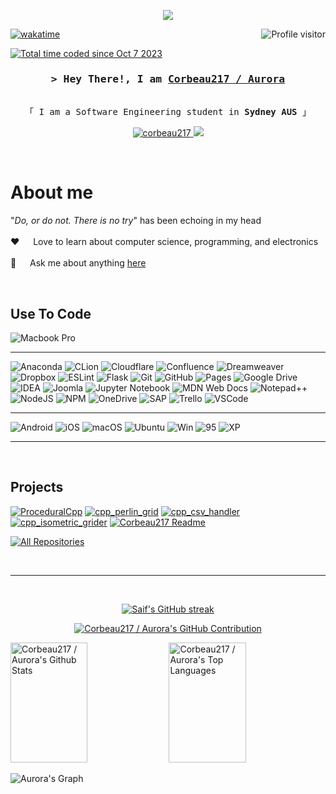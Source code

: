 <!--
<h2 align="center">
  Welcome to Corbeau217 / Aurora World!
  <img src="https://media.giphy.com/media/hvRJCLFzcasrR4ia7z/giphy.gif" width="28">
</h2>
-->


<p align="center">
  <a href="https://github.com/corbeau217"><img src="https://readme-typing-svg.herokuapp.com?font=roboto+mono&weight=300&pause=1000&color=FC6610&center=true&width=520&lines=obsessed+with+systems%20%2F%20low+level+code;how+do+I+purchase+extra+time?"></a>
</p>


<a href="https://komarev.com/ghpvc/?username=corbeau217">
  <img align="right" src="https://komarev.com/ghpvc/?username=corbeau217&label=Visitors&color=fc6610&style=for-the-badge" alt="Profile visitor" />
</a>

[![wakatime](https://wakatime.com/badge/user/018b08ae-3eb8-4326-bd58-0017702d0437.svg)](https://wakatime.com/@018b08ae-3eb8-4326-bd58-0017702d0437)

<a href="https://wakatime.com/@018b08ae-3eb8-4326-bd58-0017702d0437"><img src="https://wakatime.com/badge/user/018b08ae-3eb8-4326-bd58-0017702d0437.svg" alt="Total time coded since Oct 7 2023" /></a>

<!-- [![wakatime](https://wakatime.com/badge/user/018b08ae-3eb8-4326-bd58-0017702d0437.svg)](https://wakatime.com/badge/user/018b08ae-3eb8-4326-bd58-0017702d0437) -->
<!-- [![wakatime](https://wakatime.com/share/@corbeau217/d7a663d4-4cdd-4814-b30e-4ba29a405a5e.svg)](https://wakatime.com/badge/user/d7a663d4-4cdd-4814-b30e-4ba29a405a5e) -->
<!-- [![wakatime](https://wakatime.com/share/@corbeau217/c8d0504c-0b5e-4748-b92b-a976a10e6e8d.svg)](https://wakatime.com/share/@corbeau217/c8d0504c-0b5e-4748-b92b-a976a10e6e8d) -->

<!-- [![wakatime](https://wakatime.com/badge/user/018b08ae-3eb8-4326-bd58-0017702d0437/project/018b08b8-309e-4f19-a3f1-4d195764e35d.svg)](https://wakatime.com/badge/user/018b08ae-3eb8-4326-bd58-0017702d0437/project/018b08b8-309e-4f19-a3f1-4d195764e35d) -->

<!-- Intro  -->
<h3 align="center">
        <samp>&gt; Hey There!, I am
                <b><a target="_blank" href="https://corbeau217.github.io">Corbeau217 / Aurora</a></b>
        </samp>
</h3>


<p align="center"> 
  <samp>
    <!-- <a href="https://www.google.com/search?q=Aurora+Griffith">「 Google Me 」</a> -->
    <br>
    「 I am a Software Engineering student in <b>Sydney AUS</b> 」
    <br>
  </samp>
</p>

<!-- 
oranges:
  f05e16
  ff6610
-->
<p align="center">
 <!-- <a href="https://corbeau217.github.io" target="blank">
  <img src="https://img.shields.io/badge/website-%23121011.svg?style=for-the-badge&logo=github&logoColor=white" alt="corbeau217" />
 </a> -->
 <a href="https://linkedin.com/in/auroragriffith95" target="_blank">
  <img src="https://img.shields.io/badge/LinkedIn-f05e16?style=for-the-badge&logo=linkedin&logoColor=white" alt="corbeau217"/>
 </a>
 <a href="https://twitter.com/corbeau217" target="_blank">
  <img src="https://img.shields.io/badge/Twitter-f05e16?style=for-the-badge&logo=twitter&logoColor=white" />
 </a>
 <!-- dont have this -->
 <!-- <a href="https://dev.to/corbeau217" target="_blank">
  <img src="https://img.shields.io/badge/dev.to-0A0A0A?style=for-the-badge&logo=dev.to&logoColor=white" alt="corbeau217" />
 </a> -->
 <!-- dont have this -->
 <!-- <a href="https://instagram.com/corbeau217_dev" target="_blank">
  <img src="https://img.shields.io/badge/Instagram-fe4164?style=for-the-badge&logo=instagram&logoColor=white" alt="corbeau217" />
 </a>  -->
 <!-- not including it -->
 <!-- <a href="https://facebook.com/corbeau217.world" target="_blank">
  <img src="https://img.shields.io/badge/Facebook-20BEFF?&style=for-the-badge&logo=facebook&logoColor=white" alt="corbeau217"  />
  </a>  -->
</p>
<br />

<!-- About Section -->
 # About me
 
<p>
 <!-- need to get one -->
 <!-- <img align="right" width="350" src="/assets/programmer.gif" alt="Coding gif" /> -->
  
 "*Do, or do not. There is no try*" has been echoing in my head<br/><br/>
 ❤️ &emsp; Love to learn about computer science, programming, and electronics<br/><br/>
 💬 &emsp; Ask me about anything [here](https://github.com/corbeau217/corbeau217/issues)
 <!-- 📧 &emsp; Reach me anytime: corbeau217.dev@gmail.com<br/><br/> -->
</p>
<br/>

## Use To Code

![Macbook Pro](https://img.shields.io/badge/Apple-MacBook_Pro_2019-f05e16?style=for-the-badge&logo=apple&logoColor=white)

---

![Anaconda](https://img.shields.io/badge/Anaconda-%2344A833.svg?style=for-the-badge&logo=anaconda&logoColor=white)
![CLion](https://img.shields.io/badge/CLion-black?style=for-the-badge&logo=clion&logoColor=white)
![Cloudflare](https://img.shields.io/badge/Cloudflare-F38020?style=for-the-badge&logo=Cloudflare&logoColor=white)
![Confluence](https://img.shields.io/badge/confluence-%23172BF4.svg?style=for-the-badge&logo=confluence&logoColor=white)
![Dreamweaver](https://img.shields.io/badge/Dreamweaver-FF61F6.svg?style=for-the-badge&logo=Adobe%20Dreamweaver&logoColor=white)
![Dropbox](https://img.shields.io/badge/Dropbox-%233B4D98.svg?style=for-the-badge&logo=Dropbox&logoColor=white)
![ESLint](https://img.shields.io/badge/ESLint-4B3263?style=for-the-badge&logo=eslint&logoColor=white)
![Flask](https://img.shields.io/badge/flask-%23000.svg?style=for-the-badge&logo=flask&logoColor=white)
![Git](https://img.shields.io/badge/Git-F05032?style=for-the-badge&logo=git&logoColor=white)
![GitHub](https://img.shields.io/badge/github-%23121011.svg?style=for-the-badge&logo=github&logoColor=white)
![Pages](https://img.shields.io/badge/pages-121013?style=for-the-badge&logo=github&logoColor=white)
![Google Drive](https://img.shields.io/badge/Google%20Drive-4285F4?style=for-the-badge&logo=googledrive&logoColor=white)
![IDEA](https://img.shields.io/badge/IDEA-000000.svg?style=for-the-badge&logo=intellij-idea&logoColor=white)
![Joomla](https://img.shields.io/badge/joomla-%235091CD.svg?style=for-the-badge&logo=joomla&logoColor=white)
![Jupyter Notebook](https://img.shields.io/badge/jupyter-%23FA0F00.svg?style=for-the-badge&logo=jupyter&logoColor=white)
![MDN Web Docs](https://img.shields.io/badge/MDN_Web_Docs-black?style=for-the-badge&logo=mdnwebdocs&logoColor=white)
![Notepad++](https://img.shields.io/badge/Notepad++-90E59A.svg?style=for-the-badge&logo=notepad%2b%2b&logoColor=black)
![NodeJS](https://img.shields.io/badge/node.js-6DA55F?style=for-the-badge&logo=node.js&logoColor=white)
![NPM](https://img.shields.io/badge/NPM-%23CB3837.svg?style=for-the-badge&logo=npm&logoColor=white)
![OneDrive](https://img.shields.io/badge/OneDrive-0078D4.svg?style=for-the-badge&logo=microsoftonedrive&logoColor=white)
![SAP](https://img.shields.io/badge/SAP-0FAAFF?style=for-the-badge&logo=sap&logoColor=white)
![Trello](https://img.shields.io/badge/Trello-%23026AA7.svg?style=for-the-badge&logo=Trello&logoColor=white)
![VSCode](https://img.shields.io/badge/VSCode-0078d7?style=for-the-badge&logo=visual%20studio&logoColor=white)

---

![Android](https://img.shields.io/badge/Android-3DDC84?style=for-the-badge&logo=android&logoColor=white)
![iOS](https://img.shields.io/badge/iOS-000000?style=for-the-badge&logo=ios&logoColor=white)
![macOS](https://img.shields.io/badge/macos-000000?style=for-the-badge&logo=macos&logoColor=F0F0F0)
![Ubuntu](https://img.shields.io/badge/Ubuntu-E95420?style=for-the-badge&logo=ubuntu&logoColor=white)
![Win](https://img.shields.io/badge/7/8.1/10-0078D6?style=for-the-badge&logo=windows&logoColor=white)
![95](https://img.shields.io/badge/95-008484?style=for-the-badge&logo=windows95&logoColor=white)
![XP](https://img.shields.io/badge/xp-003399?style=for-the-badge&logo=windowsxp&logoColor=white)

---

<!-- slateorange -->
<!-- https://camo.githubusercontent.com/c658fbcdb94ac424e949fd9b03767e5cc7373be4ede4b7d64b77ce1363fb9cef/68747470733a2f2f6769746875622d726561646d652d73746174732e76657263656c2e6170702f6170693f757365726e616d653d616e7572616768617a72612673686f775f69636f6e733d7472756526686964653d636f6e74726962732c7072732663616368655f7365636f6e64733d3836343030267468656d653d736c6174656f72616e6765 -->
<br/>

## Projects
[![ProceduralCpp](https://github-readme-stats.vercel.app/api/pin/?username=corbeau217&repo=ProceduralCpp&border_color=7F3FBF&bg_color=0D1117&title_color=C9D1D9&text_color=8B949E&icon_color=7F3FBF)](https://github.com/corbeau217/ProceduralCpp)
[![cpp_perlin_grid](https://github-readme-stats.vercel.app/api/pin/?username=corbeau217&repo=cpp_perlin_grid&border_color=7F3FBF&bg_color=0D1117&title_color=C9D1D9&text_color=8B949E&icon_color=7F3FBF)](https://github.com/corbeau217/cpp_perlin_grid)
[![cpp_csv_handler](https://github-readme-stats.vercel.app/api/pin/?username=corbeau217&repo=cpp_csv_handler&border_color=7F3FBF&bg_color=0D1117&title_color=C9D1D9&text_color=8B949E&icon_color=7F3FBF)](https://github.com/corbeau217/cpp_csv_handler)
[![cpp_isometric_grider](https://github-readme-stats.vercel.app/api/pin/?username=corbeau217&repo=cpp_isometric_grider&border_color=7F3FBF&bg_color=0D1117&title_color=C9D1D9&text_color=8B949E&icon_color=7F3FBF)](https://github.com/corbeau217/cpp_isometric_grider)
[![Corbeau217 Readme](https://github-readme-stats.vercel.app/api/pin/?username=corbeau217&repo=corbeau217&border_color=7F3FBF&bg_color=0D1117&title_color=C9D1D9&text_color=8B949E&icon_color=7F3FBF)](https://github.com/corbeau217/corbeau217)
<!-- soon(tm) -->
<!-- [![Corbeau217 Weber](https://github-readme-stats.vercel.app/api/pin/?username=corbeau217&repo=corbeau217.github.io&border_color=7F3FBF&bg_color=0D1117&title_color=C9D1D9&text_color=8B949E&icon_color=7F3FBF)](https://github.com/corbeau217/corbeau217.github.io) -->

<p align="left">
  <a href="https://github.com/corbeau217?tab=repositories" target="_blank"><img alt="All Repositories" title="All Repositories" src="https://img.shields.io/badge/-All%20Repos-2962FF?style=for-the-badge&logo=koding&logoColor=white"/></a>
</p>

<br/>
<hr/>
<br/>

<p align="center">
  <a href="https://github.com/corbeau217">
    <img src="https://github-readme-streak-stats.herokuapp.com/?user=corbeau217&theme=radical&border=7F3FBF&background=0D1117" alt="Saif's GitHub streak"/>
  </a>
</p>
<p align="center">
  <a href="https://github.com/corbeau217">
    <img src="https://github-profile-summary-cards.vercel.app/api/cards/profile-details?username=corbeau217&theme=radical" alt="Corbeau217 / Aurora's GitHub Contribution"/>
  </a>
</p>
<p> 
    <a href="https://github.com/corbeau217"><img alt="Corbeau217 / Aurora's Github Stats" src="https://denvercoder1-github-readme-stats.vercel.app/api?username=corbeau217&show_icons=true&count_private=true&theme=react&border_color=7F3FBF&bg_color=0D1117&title_color=F85D7F&icon_color=F8D866" height="192px" width="49.5%"/></a>
  <a href="https://github.com/corbeau217"><img alt="Corbeau217 / Aurora's Top Languages" src="https://denvercoder1-github-readme-stats.vercel.app/api/top-langs/?username=corbeau217&langs_count=8&layout=compact&theme=react&border_color=7F3FBF&bg_color=0D1117&title_color=F85D7F&icon_color=F8D866" height="192px" width="49.5%"/></a>
  <br/>
</p>

![Aurora's Graph](https://github-readme-activity-graph.vercel.app/graph?username=corbeau217&custom_title=Aurora's%20GitHub%20Activity%20Graph&bg_color=0D1117&color=7F3FBF&line=7F3FBF&point=7F3FBF&area_color=FFFFFF&title_color=FFFFFF&area=true)
